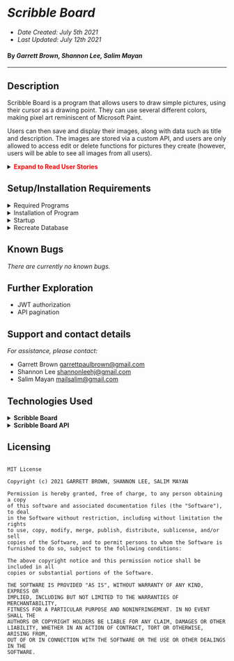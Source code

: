 # _Scribble Board_

* _Date Created: July 5th 2021_
* _Last Updated: July 12th 2021_

#### By _Garrett Brown, Shannon Lee, Salim Mayan_

***

## Description
Scribble Board is a program that allows users to draw simple pictures, using their cursor as a drawing point. They can use several different colors, making pixel art reminiscent of Microsoft Paint.

Users can then save and display their images, along with data such as title and description. The images are stored via a custom API, and users are only allowed to access edit or delete functions for pictures they create (however, users will be able to see all images from all users).


<details>
    <summary><span style="color:red"><strong>Expand to Read User Stories</strong></style></summary>

1. User can log into their own art profile.
2. User can create new canvases and draw/erase on that canvas.
3. User can post drawings to the viewing gallery.
4. User can browse the profiles of other users to see their drawings.
5. User can delete their own drawings.
6. Users can see gallery of all drawings from all users.

</details>


## Setup/Installation Requirements

<details>
    <summary>Required Programs</summary>
    
1. An internet browser.
2. Visual Code Studio (or another code editor).
3. .NET
4. MySQL
5. MySQLWorkbench
</details>

<details>
    <summary>Installation of Program</summary>
    
1. Open the terminal on your local machine and navigate to "Desktop."
2. Clone "ScribbleBoard.Solution" with the following git command `git clone https://github.com/shanole/ScribbleBoard.Solution`
3. Navigate to the top level of the repository with the command `cd ScribbleBoard.Solution`
4. Navigate into "ScribbleBoard" with git command `cd ScribbleBoard`

</details>

<details>
    <summary>Startup</summary>

1. Navigate to root directory in project.
2. Restore project with git command `dotnet restore`
3. Build project with git command `dotnet build`
4. To run program, run git command `dotnet run`
5. In browser, navigate to http://localhost:5000 

</details>

<details>
    <summary>Recreate Database</summary>
    
#### ScribbleBoard `appsettings.json` Creation

1. Create a file in the root directory called `appsettings.json`. 
2. Add `appsettings.json` to `.gitignore`.
3. Insert the following code into `appsettings.json`:
    
``` 
{
    "ConnectionStrings": {
        "DefaultConnection": "Server=localhost;Port=3306;database=scribbleboard_clientE;uid=root;pwd=YOUR-PASSWORD;"
    }
}
```

4. Replace `YOUR-PASSWORD` with password you selected when installing MySQLWorkbench.
5. In the root directory, run `dotnet ef database update` 
6. In the root directory, run `dotnet ef database restore`

This will recreate the database on your computer, using MySQLWorkbench. 

#### ScribbleBoardAPI `appsettings.json` Creation

1. Create a file in the root directory called `appsettings.json`. 
2. Add `appsettings.json` to `.gitignore`.
3. Insert the following code into `appsettings.json`:

```
{
  "Logging": {
    "LogLevel": {
      "Default": "Information",
      "Microsoft": "Warning",
      "Microsoft.Hosting.Lifetime": "Information"
    }
  },
  "AllowedHosts": "*",
  "ConnectionStrings": {
    "DefaultConnection": "Server=localhost;Port=3306;database=scribbleboard_api;uid=root;pwd=YOUR-PASSWORD;"
  }
}
```

4. Replace `YOUR-PASSWORD` with password you selected when installing MySQLWorkbench.
5. In the root directory, run `dotnet ef database update` 
6. In the root directory, run `dotnet ef database restore`

</details>


## Known Bugs

_There are currently no known bugs._

## Further Exploration
* JWT authorization
* API pagination

## Support and contact details

_For assistance, please contact:_ 
* Garrett Brown <garrettpaulbrown@gmail.com>
* Shannon Lee <shannonleehj@gmail.com>
* Salim Mayan <mailsalim@gmail.com>

## Technologies Used

<details>
    <summary><strong>Scribble Board</strong></summary>

* _Github, Visusal Studio Code_
* _C#, Markdown_
* _Entity Framework_
* _Authentication and Authorization with Identity_
* _.NET Core 5.0.1_
* _Swashbuckle_

</details>

<details>
    <summary><strong>Scribble Board API</strong></summary>

* _Github, Visual Studio Code_
* _C#, Markdown_
* _HTML, CSS, JS_
* _Bootstrap, JQuery_ 
* _Entity Framework_
* _Authentication and Authorization with Identity_
* _.NET Core 5.0.1_
* _ASP.NET Core MVC_
* _ASP.NET Core Razor Pages_
* _RestSharp_

</details>



## Licensing

```

MIT License

Copyright (c) 2021 GARRETT BROWN, SHANNON LEE, SALIM MAYAN

Permission is hereby granted, free of charge, to any person obtaining a copy
of this software and associated documentation files (the "Software"), to deal
in the Software without restriction, including without limitation the rights
to use, copy, modify, merge, publish, distribute, sublicense, and/or sell
copies of the Software, and to permit persons to whom the Software is
furnished to do so, subject to the following conditions:

The above copyright notice and this permission notice shall be included in all
copies or substantial portions of the Software.

THE SOFTWARE IS PROVIDED "AS IS", WITHOUT WARRANTY OF ANY KIND, EXPRESS OR
IMPLIED, INCLUDING BUT NOT LIMITED TO THE WARRANTIES OF MERCHANTABILITY,
FITNESS FOR A PARTICULAR PURPOSE AND NONINFRINGEMENT. IN NO EVENT SHALL THE
AUTHORS OR COPYRIGHT HOLDERS BE LIABLE FOR ANY CLAIM, DAMAGES OR OTHER
LIABILITY, WHETHER IN AN ACTION OF CONTRACT, TORT OR OTHERWISE, ARISING FROM,
OUT OF OR IN CONNECTION WITH THE SOFTWARE OR THE USE OR OTHER DEALINGS IN THE
SOFTWARE.

```
